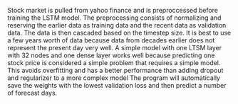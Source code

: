 Stock market is pulled from yahoo finance and is preproccessed before training the LSTM model. The preprocessing consists of normalizing and reserving the earlier data as training data and the recent data as validation data.
The data is then cascaded based on the timestep size. It is best to use a few years worth of data because data from decades earlier does not represent the present day very well. A simple model with one LTSM layer with 32 nodes and one dense layer works well because predicting one stock price is considered a simple problem that requires a simple model. This avoids overfitting and has a better performance than adding dropout and regularizer to a more complex model The program will automatically save the weights with the lowest validation loss and then predict a number of forecast days.
